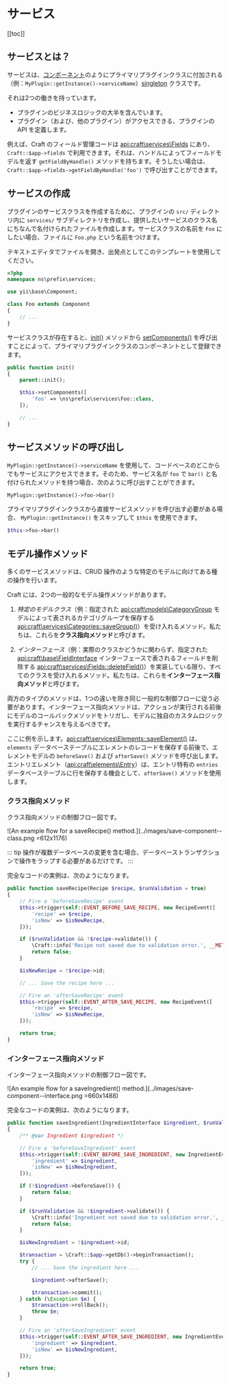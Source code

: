 # サービス

[[toc]]

## サービスとは？

サービスは、[コンポーネント](https://www.yiiframework.com/doc/guide/2.0/en/structure-application-components)のようにプライマリプラグインクラスに付加される（例：`MyPlugin::getInstance()->serviceName`）[singleton](https://en.wikipedia.org/wiki/Singleton_pattern) クラスです。

それは2つの働きを持っています。

- プラグインのビジネスロジックの大半を含んでいます。
- プラグイン（および、他のプラグイン）がアクセスできる、プラグインの API を定義します。

例えば、Craft のフィールド管理コードは <api:craft\services\Fields> にあり、`Craft::$app->fields` で利用できます。それは、ハンドルによってフィールドモデルを返す `getFieldByHandle()` メソッドを持ちます。そうしたい場合は、`Craft::$app->fields->getFieldByHandle('foo')` で呼び出すことができます。

## サービスの作成

プラグインのサービスクラスを作成するために、プラグインの `src/` ディレクトリ内に `services/` サブディレクトリを作成し、提供したいサービスのクラス名にちなんで名付けられたファイルを作成します。サービスクラスの名前を `Foo` にしたい場合、ファイルに `Foo.php` という名前をつけます。

テキストエディタでファイルを開き、出発点としてこのテンプレートを使用してください。

```php
<?php
namespace ns\prefix\services;

use yii\base\Component;

class Foo extends Component
{
    // ...
}
```

サービスクラスが存在すると、[init()](api:yii\base\BaseObject::init()) メソッドから [setComponents()](api:yii\di\ServiceLocator::setComponents()) を呼び出すことによって、プライマリプラグインクラスのコンポーネントとして登録できます。

```php
public function init()
{
    parent::init();

    $this->setComponents([
        'foo' => \ns\prefix\services\Foo::class,
    ]);

    // ...
}
```

## サービスメソッドの呼び出し

`MyPlugin::getInstance()->serviceName` を使用して、コードベースのどこからでもサービスにアクセスできます。そのため、サービス名が `foo` で `bar()` と名付けられたメソッドを持つ場合、次のように呼び出すことができます。

```php
MyPlugin::getInstance()->foo->bar()
```

プライマリプラグインクラスから直接サービスメソッドを呼び出す必要がある場合、 `MyPlugin::getInstance()` をスキップして `$this` を使用できます。

```php
$this->foo->bar()
```

## モデル操作メソッド

多くのサービスメソッドは、CRUD 操作のような特定のモデルに向けてある種の操作を行います。

Craft には、2つの一般的なモデル操作メソッドがあります。

1. *特定のモデルクラス*（例：指定された <api:craft\models\CategoryGroup> モデルによって表されるカテゴリグループを保存する <api:craft\services\Categories::saveGroup()>）を受け入れるメソッド。私たちは、これらを**クラス指向メソッド**と呼びます。

2. *インターフェース*（例：実際のクラスかどうかに関わらず、指定された <api:craft\base\FieldInterface> インターフェースで表されるフィールドを削除する <api:craft\services\Fields::deleteField()>）を実装している限り、すべてのクラスを受け入れるメソッド。私たちは、これらを**インターフェース指向メソッド**と呼びます。

両方のタイプのメソッドは、1つの違いを除き同じ一般的な制御フローに従う必要があります。インターフェース指向メソッドは、アクションが実行される前後にモデルのコールバックメソッドをトリガし、モデルに独自のカスタムロジックを実行するチャンスを与えるべきです。

ここに例を示します。<api:craft\services\Elements::saveElement()> は、`elements` データベーステーブルにエレメントのレコードを保存する前後で、エレメントモデルの `beforeSave()` および `afterSave()` メソッドを呼び出します。 エントリエレメント（<api:craft\elements\Entry>）は、エントリ特有の `entries` データベーステーブルに行を保存する機会として、`afterSave()` メソッドを使用します。

### クラス指向メソッド

クラス指向メソッドの制御フロー図です。

![An example flow for a saveRecipe() method.](../images/save-component--class.png =612x1176)

::: tip 操作が複数データベースの変更を含む場合、データベーストランザクションで操作をラップする必要があるだけです。 :::

完全なコードの実例は、次のようになります。

```php
public function saveRecipe(Recipe $recipe, $runValidation = true)
{
    // Fire a 'beforeSaveRecipe' event
    $this->trigger(self::EVENT_BEFORE_SAVE_RECIPE, new RecipeEvent([
        'recipe' => $recipe,
        'isNew' => $isNewRecipe,
    ]));

    if ($runValidation && !$recipe->validate()) {
        \Craft::info('Recipe not saved due to validation error.', __METHOD__);
        return false;
    }

    $isNewRecipe = !$recipe->id;

    // ... Save the recipe here ...

    // Fire an 'afterSaveRecipe' event
    $this->trigger(self::EVENT_AFTER_SAVE_RECIPE, new RecipeEvent([
        'recipe' => $recipe,
        'isNew' => $isNewRecipe,
    ]));

    return true;
}
```

### インターフェース指向メソッド

インターフェース指向メソッドの制御フロー図です。

![An example flow for a saveIngredient() method.](../images/save-component--interface.png =660x1488)

完全なコードの実例は、次のようになります。

```php
public function saveIngredient(IngredientInterface $ingredient, $runValidation = true)
{
    /** @var Ingredient $ingredient */

    // Fire a 'beforeSaveIngredient' event
    $this->trigger(self::EVENT_BEFORE_SAVE_INGREDIENT, new IngredientEvent([
        'ingredient' => $ingredient,
        'isNew' => $isNewIngredient,
    ]));

    if (!$ingredient->beforeSave()) {
        return false;
    }

    if ($runValidation && !$ingredient->validate()) {
        \Craft::info('Ingredient not saved due to validation error.', __METHOD__);
        return false;
    }

    $isNewIngredient = !$ingredient->id;

    $transaction = \Craft::$app->getDb()->beginTransaction();
    try {
        // ... Save the ingredient here ...

        $ingredient->afterSave();

        $transaction->commit();
    } catch (\Exception $e) {
        $transaction->rollBack();
        throw $e;
    }

    // Fire an 'afterSaveIngredient' event
    $this->trigger(self::EVENT_AFTER_SAVE_INGREDIENT, new IngredientEvent([
        'ingredient' => $ingredient,
        'isNew' => $isNewIngredient,
    ]));

    return true;
}
```